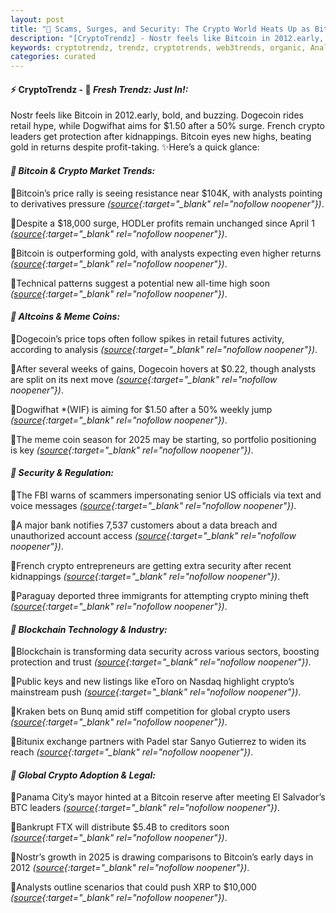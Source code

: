```yaml
---
layout: post
title: "🌅 Scams, Surges, and Security: The Crypto World Heats Up as Bitcoin Lingers Last"
description: "[CryptoTrendz] - Nostr feels like Bitcoin in 2012.early, bold, and buzzing. Dogecoin rides retail hype, while Dogwifhat aims for $1.50 after a 50% surge. French crypto leaders get protection after kidnappings. Bitcoin eyes new highs, beating gold in returns despite profit-taking."
keywords: cryptotrendz, trendz, cryptotrends, web3trends, organic, Analysis, Analyst, Bitcoin, XRP, BTC, FTX, mining, crypto
categories: curated
---
```


#### ⚡ CryptoTrendz - 📌 *Fresh Trendz: Just In!:*

Nostr feels like Bitcoin in 2012.early, bold, and buzzing. Dogecoin rides retail hype, while Dogwifhat aims for $1.50 after a 50% surge. French crypto leaders get protection after kidnappings. Bitcoin eyes new highs, beating gold in returns despite profit-taking. ✨Here’s a quick glance:


#### *🔖 Bitcoin & Crypto Market Trends:*  

🔹Bitcoin’s price rally is seeing resistance near $104K, with analysts pointing to derivatives pressure *([source](https://s.avyag.com/28sp){:target="_blank" rel="nofollow noopener"})*.  

🔹Despite a $18,000 surge, HODLer profits remain unchanged since April 1 *([source](https://s.avyag.com/3tnt){:target="_blank" rel="nofollow noopener"})*.  

🔹Bitcoin is outperforming gold, with analysts expecting even higher returns *([source](https://s.avyag.com/52kb){:target="_blank" rel="nofollow noopener"})*.  

🔹Technical patterns suggest a potential new all-time high soon *([source](https://s.avyag.com/orlg){:target="_blank" rel="nofollow noopener"})*.  

#### *🔖 Altcoins & Meme Coins:*  

🔹Dogecoin’s price tops often follow spikes in retail futures activity, according to analysis *([source](https://s.avyag.com/e67j){:target="_blank" rel="nofollow noopener"})*.  

🔹After several weeks of gains, Dogecoin hovers at $0.22, though analysts are split on its next move *([source](https://s.avyag.com/24ud){:target="_blank" rel="nofollow noopener"})*.  

🔹Dogwifhat *(WIF) is aiming for $1.50 after a 50% weekly jump *([source](https://s.avyag.com/wunu){:target="_blank" rel="nofollow noopener"})*.  

🔹The meme coin season for 2025 may be starting, so portfolio positioning is key *([source](https://s.avyag.com/o7mb){:target="_blank" rel="nofollow noopener"})*.  

#### *🔖 Security & Regulation:*  

🔹The FBI warns of scammers impersonating senior US officials via text and voice messages *([source](https://s.avyag.com/x53a){:target="_blank" rel="nofollow noopener"})*.  

🔹A major bank notifies 7,537 customers about a data breach and unauthorized account access *([source](https://s.avyag.com/lgii){:target="_blank" rel="nofollow noopener"})*.  

🔹French crypto entrepreneurs are getting extra security after recent kidnappings *([source](https://s.avyag.com/ztou){:target="_blank" rel="nofollow noopener"})*.  

🔹Paraguay deported three immigrants for attempting crypto mining theft *([source](https://s.avyag.com/xivv){:target="_blank" rel="nofollow noopener"})*.  

#### *🔖 Blockchain Technology & Industry:*  

🔹Blockchain is transforming data security across various sectors, boosting protection and trust *([source](https://s.avyag.com/p1ir){:target="_blank" rel="nofollow noopener"})*.  

🔹Public keys and new listings like eToro on Nasdaq highlight crypto’s mainstream push *([source](https://s.avyag.com/dda2){:target="_blank" rel="nofollow noopener"})*.  

🔹Kraken bets on Bunq amid stiff competition for global crypto users *([source](https://s.avyag.com/nyqn){:target="_blank" rel="nofollow noopener"})*.  

🔹Bitunix exchange partners with Padel star Sanyo Gutierrez to widen its reach *([source](https://s.avyag.com/jp94){:target="_blank" rel="nofollow noopener"})*.  

#### *🔖 Global Crypto Adoption & Legal:*  

🔹Panama City’s mayor hinted at a Bitcoin reserve after meeting El Salvador’s BTC leaders *([source](https://s.avyag.com/micf){:target="_blank" rel="nofollow noopener"})*.  

🔹Bankrupt FTX will distribute $5.4B to creditors soon *([source](https://s.avyag.com/9yp3){:target="_blank" rel="nofollow noopener"})*.  

🔹Nostr’s growth in 2025 is drawing comparisons to Bitcoin’s early days in 2012 *([source](https://s.avyag.com/tqll){:target="_blank" rel="nofollow noopener"})*.  

🔹Analysts outline scenarios that could push XRP to $10,000 *([source](https://s.avyag.com/2m8h){:target="_blank" rel="nofollow noopener"})*.